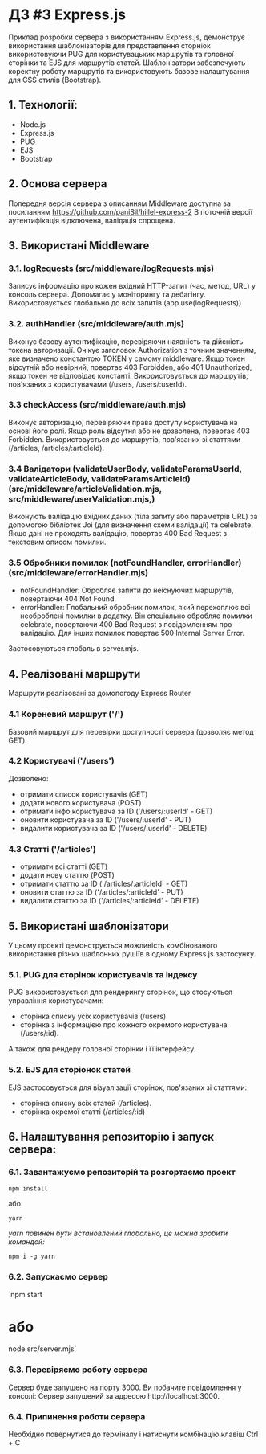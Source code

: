 # ДЗ #3 Express.js

Приклад розробки сервера з використанням Express.js, демонструє використання шаблонізаторів для представлення сторніок використовуючи PUG для користувацьких маршрутів та головної сторінки та EJS для маршрутів статей.
Шаблонізатори забезпечують коректну роботу маршрутів та використовують базове налаштування для CSS стилів (Bootstrap).

## 1. Технології:

- Node.js
- Express.js
- PUG
- EJS
- Bootstrap

## 2. Основа сервера

Попередня версія сервера з описанням Middleware доступна за посиланням https://github.com/paniSil/hillel-express-2
В поточній версії аутентифікація відключена, валідація спрощена.

## 3. Використані Middleware

### 3.1. logRequests (src/middleware/logRequests.mjs)

Записує інформацію про кожен вхідний HTTP-запит (час, метод, URL) у консоль сервера. Допомагає у моніторингу та дебагінгу. Використовується глобально до всіх запитів (app.use(logRequests))

### 3.2. authHandler (src/middleware/auth.mjs)

Виконує базову аутентифікацію, перевіряючи наявність та дійсність токена авторизації. Очікує заголовок Authorization з точним значенням, яке визначено константою TOKEN у самому middleware. Якщо токен відсутній або невірний, повертає 403 Forbidden, або 401 Unauthorized, якщо токен не відповідає константі. Використовується до маршрутів, пов'язаних з користувачами (/users, /users/:userId).

### 3.3 checkAccess (src/middleware/auth.mjs)

Виконує авторизацію, перевіряючи права доступу користувача на основі його ролі. Якщо роль відсутня або не дозволена, повертає 403 Forbidden. Використовується до маршрутів, пов'язаних зі статтями (/articles, /articles/:articleId).

### 3.4 Валідатори (validateUserBody, validateParamsUserId, validateArticleBody, validateParamsArticleId) (src/middleware/articleValidation.mjs, src/middleware/userValidation.mjs,)

Виконують валідацію вхідних даних (тіла запиту або параметрів URL) за допомогою бібліотек Joi (для визначення схеми валідації) та celebrate. Якщо дані не проходять валідацію, повертає 400 Bad Request з текстовим описом помилки.

### 3.5 Обробники помилок (notFoundHandler, errorHandler) (src/middleware/errorHandler.mjs)

- notFoundHandler: Обробляє запити до неіснуючих маршрутів, повертаючи 404 Not Found.
- errorHandler: Глобальний обробник помилок, який перехоплює всі необроблені помилки в додатку. Він спеціально обробляє помилки celebrate, повертаючи 400 Bad Request з повідомленням про валідацію. Для інших помилок повертає 500 Internal Server Error.

Застосовуються глобаль в server.mjs.

## 4. Реалізовані маршрути

Маршрути реалізовані за домопогоду Express Router

### 4.1 Кореневий маршрут ('/')

Базовий маршрут для перевірки доступності сервера (дозволяє метод GET).

### 4.2 Користувачі ('/users')

Дозволено:

- отримати список користувачів (GET)
- додати нового користувача (POST)
- отримати інфо користувача за ID ('/users/:userId' - GET)
- оновити користувача за ID ('/users/:userId' - PUT)
- видалити користувача за ID ('/users/:userId' - DELETE)

### 4.3 Статті ('/articles')

- отримати всі статті (GET)
- додати нову статтю (POST)
- отримати статтю за ID ('/articles/:articleId' - GET)
- оновити статтю за ID ('/articles/:articleId' - PUT)
- видалити статтю за ID ('/articles/:articleId' - DELETE)

## 5. Використані шаблонізатори

У цьому проєкті демонструється можливість комбінованого використання різних шаблонних рушіїв в одному Express.js застосунку.

### 5.1. PUG для сторінок користувачів та індексу

PUG використовується для рендерингу сторінок, що стосуються управління користувачами:

- сторінка списку усіх користувачів (/users)
- сторінка з інформацією про кожного окремого користувача (/users/:id).

А також для рендеру головної сторінки і її інтерфейсу.

### 5.2. EJS для сторіонок статей

EJS застосовується для візуалізації сторінок, пов'язаних зі статтями:

- сторінка списку всіх статей (/articles).
- сторінка окремої статті (/articles/:id)

## 6. Налаштування репозиторію і запуск сервера:

### 6.1. Завантажуємо репозиторій та розгортаємо проект

`npm install`

або

`yarn`

_yarn повинен бути встановлений глобально, це можна зробити командой:_

`npm i -g yarn`

### 6.2. Запускаємо сервер

`npm start

# або

node src/server.mjs`

### 6.3. Перевіряємо роботу сервера

Сервер буде запущено на порту 3000. Ви побачите повідомлення у консолі: Сервер запущений за адресою http://localhost:3000.

### 6.4. Припинення роботи сервера

Необхідно повернутися до терміналу і натиснути комбінацію клавіш Ctrl + C
